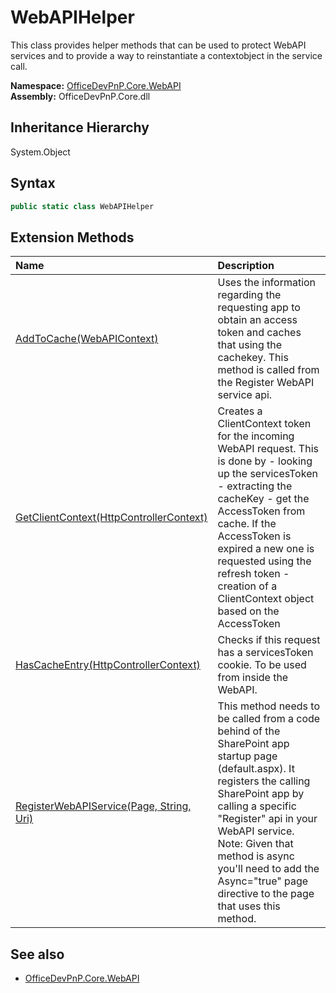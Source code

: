 # WebAPIHelper
 This class provides helper methods that can be used to protect WebAPI services and to provide a way to reinstantiate a contextobject in the service call.   

**Namespace:** [OfficeDevPnP.Core.WebAPI](OfficeDevPnP.Core.WebAPI.md)  
**Assembly:** OfficeDevPnP.Core.dll  
## Inheritance Hierarchy
System.Object  
## Syntax
```C#
public static class WebAPIHelper
```
## Extension Methods
|**Name**|**Description**|
|:-----|:-----|
| [AddToCache(WebAPIContext)](OfficeDevPnP.Core.WebAPI.WebAPIHelper.10fa47cc.md) | Uses the information regarding the requesting app to obtain an access token and caches that using the cachekey. This method is called from the Register WebAPI service api.
| [GetClientContext(HttpControllerContext)](OfficeDevPnP.Core.WebAPI.WebAPIHelper.291cca75.md) | Creates a ClientContext token for the incoming WebAPI request. This is done by - looking up the servicesToken - extracting the cacheKey - get the AccessToken from cache. If the AccessToken is expired a new one is requested using the refresh token - creation of a ClientContext object based on the AccessToken
| [HasCacheEntry(HttpControllerContext)](OfficeDevPnP.Core.WebAPI.WebAPIHelper.c4059705.md) | Checks if this request has a servicesToken cookie. To be used from inside the WebAPI.
| [RegisterWebAPIService(Page, String, Uri)](OfficeDevPnP.Core.WebAPI.WebAPIHelper.ca213228.md) | This method needs to be called from a code behind of the SharePoint app startup page (default.aspx). It registers the calling SharePoint app by calling a specific "Register" api in your WebAPI service. Note: Given that method is async you'll need to add the Async="true" page directive to the page that uses this method.
## See also
- [OfficeDevPnP.Core.WebAPI](OfficeDevPnP.Core.WebAPI.md)
